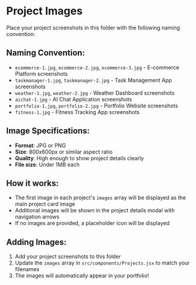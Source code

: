 # Project Images

Place your project screenshots in this folder with the following naming convention:

## Naming Convention:
- `ecommerce-1.jpg`, `ecommerce-2.jpg`, `ecommerce-3.jpg` - E-commerce Platform screenshots
- `taskmanager-1.jpg`, `taskmanager-2.jpg` - Task Management App screenshots  
- `weather-1.jpg`, `weather-2.jpg` - Weather Dashboard screenshots
- `aichat-1.jpg` - AI Chat Application screenshots
- `portfolio-1.jpg`, `portfolio-2.jpg` - Portfolio Website screenshots
- `fitness-1.jpg` - Fitness Tracking App screenshots

## Image Specifications:
- **Format**: JPG or PNG
- **Size**: 800x600px or similar aspect ratio
- **Quality**: High enough to show project details clearly
- **File size**: Under 1MB each

## How it works:
- The first image in each project's `images` array will be displayed as the main project card image
- Additional images will be shown in the project details modal with navigation arrows
- If no images are provided, a placeholder icon will be displayed

## Adding Images:
1. Add your project screenshots to this folder
2. Update the `images` array in `src/components/Projects.jsx` to match your filenames
3. The images will automatically appear in your portfolio!
